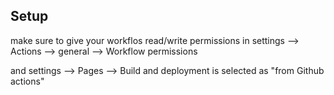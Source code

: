 
## Setup

make sure to give your workflos read/write permissions in settings --> Actions --> general --> Workflow permissions


and settings --> Pages --> Build and deployment is selected as "from Github actions"